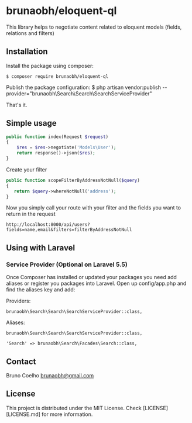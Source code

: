 # brunaobh/eloquent-ql

This library helps to negotiate content related to eloquent models (fields, relations and filters)

## Installation

Install the package using composer:

    $ composer require brunaobh/eloquent-ql

Publish the package configuration:
	$ php artisan vendor:publish --provider="brunaobh\Search\Search\SearchServiceProvider"

That's it.

## Simple usage


```php
public function index(Request $request)
{
    $res = $res->negotiate('Models\User');
    return response()->json($res);
}
```

Create your filter 

```php
public function scopeFilterByAddressNotNull($query)
{
   return $query->whereNotNull('address');
}
```

Now you simply call your route with your filter and the fields you want to return in the request

```
http://localhost:8000/api/users?fields=name,email&filters=filterByAddressNotNull
```

## Using with Laravel

### Service Provider (Optional on Laravel 5.5)
Once Composer has installed or updated your packages you need add aliases or register you packages into Laravel. Open up config/app.php and find the aliases key and add:

Providers:
```
brunaobh\Search\Search\SearchServiceProvider::class,
```

Aliases:
```
brunaobh\Search\Search\SearchServiceProvider::class,

'Search' => brunaobh\Search\Facades\Search::class,
```


## Contact

Bruno Coelho <brunaobh@gmail.com>

## License

This project is distributed under the MIT License. Check [LICENSE][LICENSE.md] for more information.
